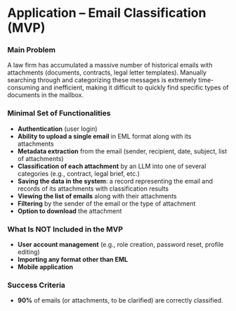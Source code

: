 # Application – Email Classification (MVP)

### Main Problem
A law firm has accumulated a massive number of historical emails with attachments (documents, contracts, legal letter templates). Manually searching through and categorizing these messages is extremely time-consuming and inefficient, making it difficult to quickly find specific types of documents in the mailbox.

### Minimal Set of Functionalities
- **Authentication** (user login)
- **Ability to upload a single email** in EML format along with its attachments
- **Metadata extraction** from the email (sender, recipient, date, subject, list of attachments)
- **Classification of each attachment** by an LLM into one of several categories (e.g., contract, legal brief, etc.)
- **Saving the data in the system**: a record representing the email and records of its attachments with classification results
- **Viewing the list of emails** along with their attachments
- **Filtering** by the sender of the email or the type of attachment
- **Option to download** the attachment

### What Is NOT Included in the MVP
- **User account management** (e.g., role creation, password reset, profile editing)
- **Importing any format other than EML**
- **Mobile application**

### Success Criteria
- **90%** of emails (or attachments, to be clarified) are correctly classified.